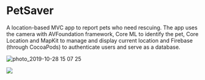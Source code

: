 # PetSaver

A location-based MVC app to report pets who need rescuing. The app uses the camera with AVFoundation framework, Core ML to identify the pet, Core Location and MapKit to manage and display current location and Firebase (through CocoaPods) to authenticate users and serve as a database.

![photo_2019-10-28 15 07 25](https://user-images.githubusercontent.com/10127962/67680969-0f152c80-f995-11e9-9822-c2e9f5691647.jpeg)


<img src="https://user-images.githubusercontent.com/10127962/67680969-0f152c80-f995-11e9-9822-c2e9f5691647.jpeg"/>
